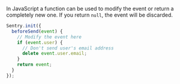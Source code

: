 In JavaScript a function can be used to modify the event or return a completely new one. If you return `null`, the event will be discarded.

```javascript
Sentry.init({
  beforeSend(event) {
    // Modify the event here
    if (event.user) {
      // Don't send user's email address
      delete event.user.email;
    }
    return event;
  }
});
```
